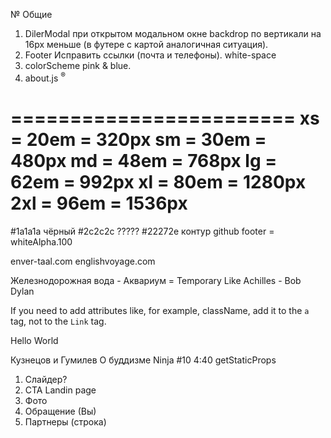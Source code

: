 № Общие

1. DilerModal при открытом модальном окне backdrop по вертикали на 16px меньше (в футере с картой аналогичная ситуация).
2. Footer Исправить ссылки (почта и телефоны). white-space
3. colorScheme pink & blue.
4. about.js <sup>®</sup>

========================
xs = 20em = 320px
sm = 30em = 480px
md = 48em = 768px
lg = 62em = 992px
xl = 80em = 1280px
2xl = 96em = 1536px
========================

#1a1a1a чёрный
#2c2c2c ?????
#22272e контур github
footer = whiteAlpha.100

enver-taal.com
englishvoyage.com

Железнодорожная вода - Аквариум = Temporary Like Achilles - Bob Dylan

If you need to add attributes like, for example, className, add it to the `a` tag, not to the `Link` tag.
<Link href="/">
  <a className="foo" target="_blank" rel="noopener noreferrer">
    Hello World
    </a>
</Link>

Кузнецов и Гумилев О буддизме
Ninja #10 4:40 getStaticProps

1. Слайдер?
2. CTA Landin page
3. Фото
4. Обращение (Вы)
5. Партнеры (строка)

